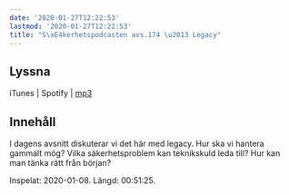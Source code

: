 ```yaml
---
date: '2020-01-27T12:22:53'
lastmod: '2020-01-27T12:22:53'
title: "S\xE4kerhetspodcasten avs.174 \u2013 Legacy"
---
```

## Lyssna

iTunes \| Spotify \| [mp3](http://traffic.libsyn.com/sakerhetspodcasten/2020-01-08_Legacy.mp3) 

## Innehåll

I dagens avsnitt diskuterar vi det här med legacy. Hur ska vi hantera gammalt mög?
Vilka säkerhetsproblem kan teknikskuld leda till? Hur kan man tänka rätt från början?

Inspelat: 2020-01-08. Längd: 00:51:25.
